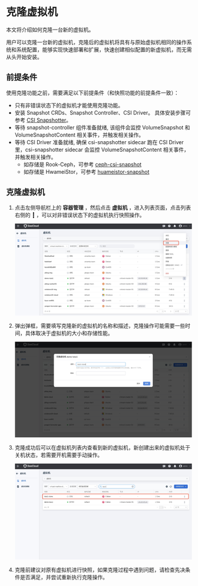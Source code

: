 # 克隆虚拟机

本文将介绍如何克隆一台新的虚拟机。

用户可以克隆一台新的虚拟机，克隆后的虚拟机将具有与原始虚拟机相同的操作系统和系统配置，能够实现快速部署和扩展，快速创建相似配置的新虚拟机，而无需从头开始安装。

## 前提条件

使用克隆功能之前，需要满足以下前提条件（和快照功能的前提条件一致）：

- 只有非错误状态下的虚拟机才能使用克隆功能。
- 安装 Snapshot CRDs、Snapshot Controller、CSI Driver。
  具体安装步骤可参考 [CSI Snapshotter](https://github.com/kubernetes-csi/external-snapshotter?tab=readme-ov-file#usage)。
- 等待 snapshot-controller 组件准备就绪, 该组件会监控 VolumeSnapshot 和 VolumeSnapshotContent 相关事件，并触发相关操作。
- 等待 CSI Driver 准备就绪, 确保 csi-snapshotter sidecar 跑在 CSI Driver 里，csi-snapshotter sidecar 会监控 VolumeSnapshotContent 相关事件，并触发相关操作。
    - 如存储是 Rook-Ceph，可参考 [ceph-csi-snapshot](https://rook.io/docs/rook/latest-release/Storage-Configuration/Ceph-CSI/ceph-csi-snapshot/)
    - 如存储是 HwameiStor，可参考 [huameistor-snapshot](https://hwameistor.io/cn/docs/volumes/volume_snapshot)

## 克隆虚拟机

1. 点击左侧导航栏上的 __容器管理__ ，然后点击 __虚拟机__ ，进入列表页面，点击列表右侧的 __┇__ ，可以对非错误状态下的虚拟机执行快照操作。

    ![克隆虚拟机](../images/clone01.png)

2. 弹出弹框，需要填写克隆新的虚拟机的名称和描述，克隆操作可能需要一些时间，具体取决于虚拟机的大小和存储性能。

    ![克隆过程](../images/clone02.png)

3. 克隆成功后可以在虚拟机列表内查看到新的虚拟机，新创建出来的虚拟机处于关机状态，若需要开机需要手动操作。

    ![新的虚拟机](../images/clone03.png)

4. 克隆前建议对原有虚拟机进行快照，如果克隆过程中遇到问题，请检查先决条件是否满足，并尝试重新执行克隆操作。